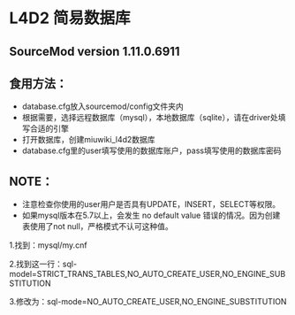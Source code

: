 # L4D2 简易数据库
## SourceMod version 1.11.0.6911
## 食用方法：
* database.cfg放入sourcemod/config文件夹内
* 根据需要，选择远程数据库（mysql），本地数据库（sqlite），请在driver处填写合适的引擎
* 打开数据库，创建miuwiki_l4d2数据库
* database.cfg里的user填写使用的数据库账户，pass填写使用的数据库密码
## NOTE：
* 注意检查你使用的user用户是否具有UPDATE，INSERT，SELECT等权限。
* 如果mysql版本在5.7以上，会发生 no default value 错误的情况。因为创建表使用了not null，严格模式不认可这种值。

1.找到：mysql/my.cnf

2.找到这一行：sql-model=STRICT_TRANS_TABLES,NO_AUTO_CREATE_USER,NO_ENGINE_SUBSTITUTION 

3.修改为：sql-mode=NO_AUTO_CREATE_USER,NO_ENGINE_SUBSTITUTION
